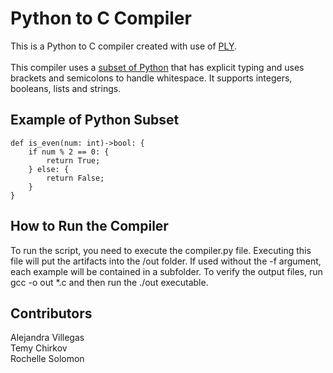 # Python to C Compiler
This is a Python to C compiler created with use of [PLY](https://www.dabeaz.com/ply/ply.html). <br />
<br />
This compiler uses a [subset of Python](https://docs.python.org/3/library/typing.html) that has explicit typing and uses brackets and semicolons to handle whitespace. It supports integers, booleans, lists and strings. 

## Example of Python Subset
```
def is_even(num: int)->bool: {
    if num % 2 == 0: {
        return True;
    } else: {
        return False;
    }
}
```

## How to Run the Compiler
To run the script, you need to execute the compiler.py file. Executing this file will put the
artifacts into the /out folder. If used without the -f argument, each example will be contained in a
subfolder. To verify the output files, run gcc -o out *.c and then run the ./out executable.

## Contributors
Alejandra Villegas <br />
Temy Chirkov <br />
Rochelle Solomon 
